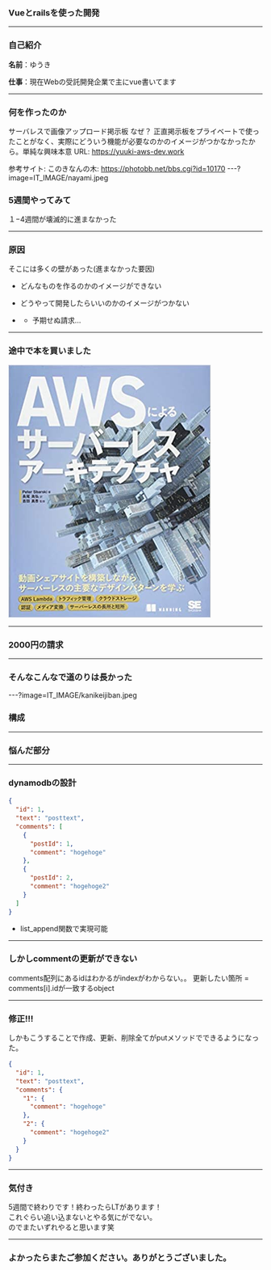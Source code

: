 ### Vueとrailsを使った開発
---
### 自己紹介
**名前**：ゆうき

**仕事**：現在Webの受託開発企業で主にvue書いてます

---
### 何を作ったのか
サーバレスで画像アップロード掲示板
なぜ？
正直掲示板をプライベートで使ったことがなく、実際にどういう機能が必要なのかのイメージがつかなかったから。単純な興味本意
URL: https://yuuki-aws-dev.work

参考サイト: 
このきなんの木: https://photobb.net/bbs.cgi?id=10170
---?image=IT_IMAGE/nayami.jpeg
### 5週間やってみて

１−4週間が壊滅的に進まなかった

---
### 原因

そこには多くの壁があった(進まなかった要因)
- どんなものを作るのかのイメージができない
- どうやって開発したらいいのかのイメージがつかない

- - 予期せぬ請求...

---
### 途中で本を買いました
![alt](LT_IMAGE/aws-serverless-book.jpg)

---
### 2000円の請求

---
### そんなこんなで道のりは長かった

---?image=IT_IMAGE/kanikeijiban.jpeg

### 構成

---
### 悩んだ部分

---
### dynamodbの設計
```json
{
  "id": 1,
  "text": "posttext",
  "comments": [
    {
      "postId": 1,
      "comment": "hogehoge"
    },
    {
      "postId": 2,
      "comment": "hogehoge2"
    }
  ]
}
```
- list_append関数で実現可能
---
### しかしcommentの更新ができない
comments配列にあるidはわかるがindexがわからない。。
更新したい箇所 = comments[i].idが一致するobject

---
### 修正!!!
しかもこうすることで作成、更新、削除全てがputメソッドでできるようになった。
```json
{
  "id": 1,
  "text": "posttext",
  "comments": {
    "1": {
      "comment": "hogehoge"
    },
    "2": {
      "comment": "hogehoge2"
    }
  }
}
```

---
### 気付き

5週間で終わりです！終わったらLTがあります！<br>
これぐらい追い込まないとやる気にがでない。<br>
のでまたいずれやると思います笑

---
### よかったらまたご参加ください。ありがとうございました。